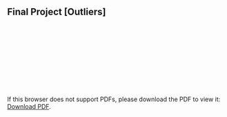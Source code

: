 ## Final Project [Outliers]

<html>
<object data="https://github.com/TaixiL/STOR-565-Final-Project/blob/main/Biweekly_Report_Template.pdf" type="application/pdf" width="700px" height="700px">
    <embed src="https://github.com/TaixiL/STOR-565-Final-Project/blob/main/Biweekly_Report_Template.pdf">
        <p>If this browser does not support PDFs, please download the PDF to view it: <a href="https://github.com/TaixiL/STOR-565-Final-Project/blob/main/Biweekly_Report_Template.pdf">Download PDF</a>.</p>
    </embed>
</object>
</html>
